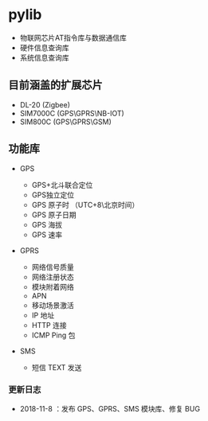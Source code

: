 # pylib

- 物联网芯片AT指令库与数据通信库
- 硬件信息查询库
- 系统信息查询库

## 目前涵盖的扩展芯片
- DL-20 (Zigbee)
- SIM7000C (GPS\GPRS\NB-IOT)
- SIM800C (GPS\GPRS\GSM)

## 功能库 
- GPS
  - GPS+北斗联合定位
  - GPS独立定位
  - GPS 原子时 （UTC+8\北京时间）
  - GPS 原子日期
  - GPS 海拔
  - GPS 速率

- GPRS
  - 网络信号质量
  - 网络注册状态
  - 模块附着网络
  - APN
  - 移动场景激活
  - IP 地址
  - HTTP 连接
  - ICMP Ping 包
- SMS
  - 短信 TEXT 发送



### 更新日志

- 2018-11-8 ：发布 GPS、GPRS、SMS 模块库、修复 BUG
